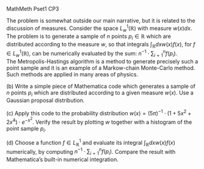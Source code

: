 MathMeth Pset1 CP3

The problem is somewhat outside our main narrative, but it is related to the discussion of measures. 
Consider the space $L^1_w(\mathbb{R})$ with measure $w(x)dx$. The problem is to generate a sample of $n$ points $p_i ∈ \mathbb{R}$ which are distributed according to the 
measure $w$, so that integrals $\int_{\mathbb{R}} dx w(x) f(x)$, for $f ∈ L^1_w(\mathbb{R})$, can be numerically evaluated by the sum: $n^{-1} \cdot \sum{_{i=1}^{n}} f(p_i)$.  
The Metropolis-Hastings algorithm is a method to generate precisely such a point sample and it is an example of a Markow-chain Monte-Carlo method. 
Such methods are applied in many areas of physics.

(b) Write a simple piece of Mathematica code which generates a sample of $n$ points $p_i$ which are distributed according to a given measure $w(x)$. 
Use a Gaussian proposal distribution.

(c) Apply this code to the probability distribution $w(x) = (5 \pi)^{-1} \cdot (1 + 5x^2 + 2x^4) \cdot e^{-x^2}$. 
Verify the result by plotting $w$ together with a histogram of the point sample $p_i$.

(d) Choose a function $f ∈ L^1_{\mathbb{R}}$ and evaluate its integral $\int_{\mathbb{R}} dx w(x) f(x)$ numerically, by
computing $n^{-1} \cdot \sum{_{i=1}^{n}} f(p_i)$. Compare the result with Mathematica’s built-in numerical integration.
